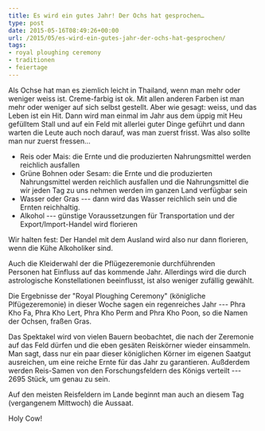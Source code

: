 ```yaml
---
title: Es wird ein gutes Jahr! Der Ochs hat gesprochen…
type: post
date: 2015-05-16T08:49:26+00:00
url: /2015/05/es-wird-ein-gutes-jahr-der-ochs-hat-gesprochen/
tags:
- royal ploughing ceremony
- traditionen
- feiertage
---
```


Als Ochse hat man es ziemlich leicht in Thailand, wenn man mehr oder weniger weiss ist. Creme-farbig ist ok. Mit allen anderen Farben ist man mehr oder weniger auf sich selbst gestellt. Aber wie gesagt: weiss, und das Leben ist ein Hit. Dann wird man einmal im Jahr aus dem üppig mit Heu gefülltem Stall und auf ein Feld mit allerlei guter Dinge geführt und dann warten die Leute auch noch darauf, was man zuerst frisst. Was also sollte man nur zuerst fressen...

*   Reis oder Mais: die Ernte und die produzierten Nahrungsmittel werden reichlich ausfallen
*   Grüne Bohnen oder Sesam: die Ernte und die produzierten Nahrungsmittel werden reichlich ausfallen und die Nahrungsmittel die wir jeden Tag zu uns nehmen werden im ganzen Land verfügbar sein
*   Wasser oder Gras --- dann wird das Wasser reichlich sein und die Ernten reichhaltig.
*   Alkohol --- günstige Voraussetzungen für Transportation und der Export/Import-Handel wird florieren

Wir halten fest: Der Handel mit dem Ausland wird also nur dann florieren, wenn die Kühe Alkoholiker sind.

Auch die Kleiderwahl der die Pflügezeremonie durchführenden Personen hat Einfluss auf das kommende Jahr. Allerdings wird die durch astrologische Konstellationen beeinflusst, ist also weniger zufällig gewählt.

Die Ergebnisse der "Royal Ploughing Ceremony" (königliche Plfügezeremonie) in dieser Woche sagen ein regenreiches Jahr --- Phra Kho Fa, Phra Kho Lert, Phra Kho Perm and Phra Kho Poon, so die Namen der Ochsen, fraßen Gras.

Das Spektakel wird von vielen Bauern beobachtet, die nach der Zeremonie auf das Feld dürfen und die eben gesäten Reiskörner wieder einsammeln. Man sagt, dass nur ein paar dieser königlichen Körner im eigenen Saatgut ausreichen, um eine reiche Ernte für das Jahr zu garantieren. Außderdem werden Reis-Samen von den Forschungsfeldern des Königs verteilt --- 2695 Stück, um genau zu sein.

Auf den meisten Reisfeldern im Lande beginnt man auch an diesem Tag (vergangenem Mittwoch) die Aussaat.

Holy Cow!
